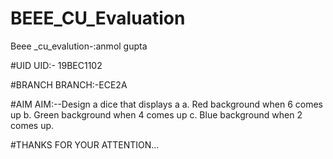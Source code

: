 # BEEE_CU_Evaluation

Beee _cu_evalution-:anmol gupta

#UID
UID:- 19BEC1102

#BRANCH
BRANCH:-ECE2A

#AIM
AIM:--Design a dice that displays a
 a. Red background when 6 comes up 
b. Green background when 4 comes up 
c. Blue background when 2 comes up.


#THANKS FOR YOUR ATTENTION... 
